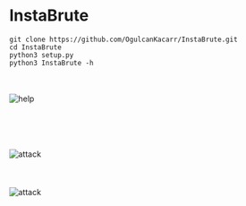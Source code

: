 # InstaBrute

```
git clone https://github.com/OgulcanKacarr/InstaBrute.git
cd InstaBrute
python3 setup.py
python3 InstaBrute -h
```
<br><br>
![help](https://github.com/OgulcanKacarr/InstaBrute/blob/main/İmages/option.png)<br><br>
<br>

<br><br>
![attack](https://github.com/OgulcanKacarr/InstaBrute/blob/main/İmages/attack.png)<br><br>
<br><br>
![attack](https://github.com/OgulcanKacarr/InstaBrute/blob/main/İmages/workgif.gif)<br><br>

